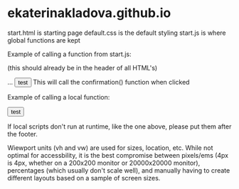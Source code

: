 # ekaterinakladova.github.io

start.html is starting page 
default.css is the default styling 
start.js is where global functions are kept

Example of calling a function from start.js:
<script src="js/start.js"></script>  (this should already be in the header of all HTML's)
...
<button onclick="confirmation()">test</button>
This will call the confirmation() function when clicked

Example of calling a local function:
<script>
	function confirmaton() {
		...
	}
</script>
<button onclick="confirmation()">test</button>

If local scripts don't run at runtime, like the one above, please put them after the footer.

Wiewport units (vh and vw) are used for sizes, location, etc. While not optimal for accessbility, it is the best compromise between pixels/ems (4px is 4px, whether on a 200x200 monitor or 20000x20000 monitor), percentages (which usually don't scale well), and manually having to create different layouts based on a sample of screen sizes.
